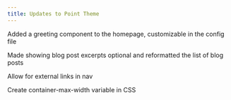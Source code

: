 ```yaml
---
title: Updates to Point Theme
---
```


Added a greeting component to the homepage, customizable in the config file

Made showing blog post excerpts optional and reformatted the list of blog posts

Allow for external links in nav

Create container-max-width variable in CSS